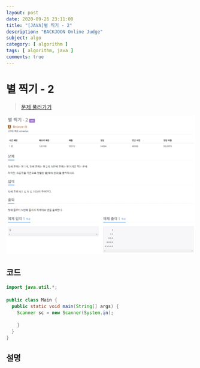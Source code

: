```yaml
---
layout: post
date: 2020-09-26 23:11:00
title: "[JAVA]별 찍기 - 2"
description: "BACKJOON Online Judge"
subject: algo
category: [ algorithm ]
tags: [ algorithm, java ]
comments: true
---
```


# 별 찍기 - 2

> [문제 풀러가기](https://acmicpc.net/problem/2439)

![2439](/assets/img/algo/2439.png)

## 코드

```java
import java.util.*;

public class Main {
  public static void main(String[] args) {
    Scanner sc = new Scanner(System.in);

    }
  }
}
```

## 설명
